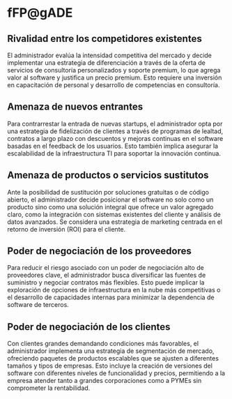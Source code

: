 # fFP@gADE

## Rivalidad entre los competidores existentes

El administrador evalúa la intensidad competitiva del mercado y decide implementar una estrategia de diferenciación a través de la oferta de servicios de consultoría personalizados y soporte premium, lo que agrega valor al software y justifica un precio premium. Esto requiere una inversión en capacitación de personal y desarrollo de competencias en consultoría.

## Amenaza de nuevos entrantes

Para contrarrestar la entrada de nuevas startups, el administrador opta por una estrategia de fidelización de clientes a través de programas de lealtad, contratos a largo plazo con descuentos y mejoras continuas en el software basadas en el feedback de los usuarios. Esto también implica asegurar la escalabilidad de la infraestructura TI para soportar la innovación continua.

## Amenaza de productos o servicios sustitutos

Ante la posibilidad de sustitución por soluciones gratuitas o de código abierto, el administrador decide posicionar el software no solo como un producto sino como una solución integral que ofrece un valor agregado claro, como la integración con sistemas existentes del cliente y análisis de datos avanzados. Se considera una estrategia de marketing centrada en el retorno de inversión (ROI) para el cliente.

## Poder de negociación de los proveedores

Para reducir el riesgo asociado con un poder de negociación alto de proveedores clave, el administrador busca diversificar las fuentes de suministro y negociar contratos más flexibles. Esto puede implicar la exploración de opciones de infraestructura en la nube más competitivas o el desarrollo de capacidades internas para minimizar la dependencia de software de terceros.

## Poder de negociación de los clientes

Con clientes grandes demandando condiciones más favorables, el administrador implementa una estrategia de segmentación de mercado, ofreciendo paquetes de productos escalables que se ajusten a diferentes tamaños y tipos de empresas. Esto incluye la creación de versiones del software con diferentes niveles de funcionalidad y precios, permitiendo a la empresa atender tanto a grandes corporaciones como a PYMEs sin comprometer la rentabilidad.
